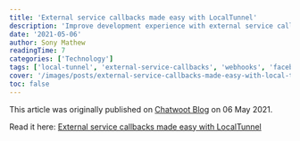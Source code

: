 ```yaml
---
title: 'External service callbacks made easy with LocalTunnel'
description: 'Improve development experience with external service callbacks from Facebook, Twitter, Twilio etc., using LocalTunnel.'
date: '2021-05-06'
author: Sony Mathew
readingTime: 7
categories: ['Technology']
tags: ['local-tunnel', 'external-service-callbacks', 'webhooks', 'facebook', 'twitter', 'app-development']
cover: '/images/posts/external-service-callbacks-made-easy-with-local-tunnel/local-tunnel-ts.png'
toc: false
---
```


This article was originally published on [Chatwoot Blog](https://www.chatwoot.com/) on 06 May 2021.

Read it here: [External service callbacks made easy with LocalTunnel](https://www.chatwoot.com/blog/manage-external-service-callbacks-with-local-tunnel)
